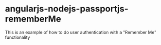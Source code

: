angularjs-nodejs-passportjs-rememberMe
======================================

This is an example of how to do user authentication with a "Remember Me" functionality
